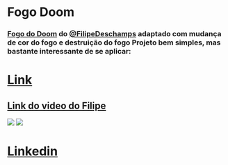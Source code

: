 <h1> Fogo Doom </h1>
<h3><a href="https://github.com/filipedeschamps/doom-fire-algorithm#readme" target ="_blank">Fogo do Doom</a> do <a href="https://github.com/filipedeschamps" target ="_blank">@FilipeDeschamps</a> adaptado com mudança de cor do fogo e destruição do fogo
Projeto bem simples, mas bastante interessante de se aplicar:</h3>

<h1><a href = "https://ol0c.github.io/Fogo-Doom/" target ="_blank">Link</a></h1>  <h2><a href = "https://www.youtube.com/watch?v=fxm8cadCqbs" target ="_blank">Link do video do Filipe</a></h2>

<img src="https://i.imgur.com/QQNczWv.png" />
<img src="https://i.imgur.com/zfNhBfg.png" />

<h1><a href = "https://www.linkedin.com/in/carlos-eduardo-silva-santos-26634520a/" target ="_blank">Linkedin</a></h1>
